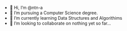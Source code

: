 - 👋 Hi, I’m @ntn-a
- 👀 I’m pursuing a Computer Science degree.
- 🌱 I’m currently learning Data Structures and Algorithims
- 💞️ I’m looking to collaborate on nothing yet so far...

<!---
ntn-a/ntn-a is a ✨ special ✨ repository because its `README.md` (this file) appears on your GitHub profile.
You can click the Preview link to take a look at your changes.
--->

